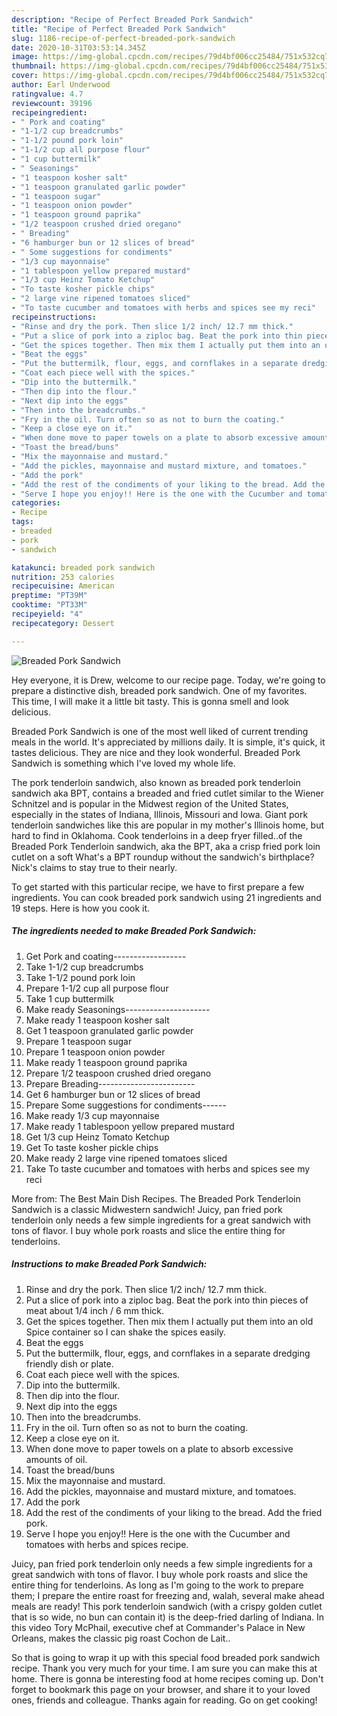 ```yaml
---
description: "Recipe of Perfect Breaded Pork Sandwich"
title: "Recipe of Perfect Breaded Pork Sandwich"
slug: 1186-recipe-of-perfect-breaded-pork-sandwich
date: 2020-10-31T03:53:14.345Z
image: https://img-global.cpcdn.com/recipes/79d4bf006cc25484/751x532cq70/breaded-pork-sandwich-recipe-main-photo.jpg
thumbnail: https://img-global.cpcdn.com/recipes/79d4bf006cc25484/751x532cq70/breaded-pork-sandwich-recipe-main-photo.jpg
cover: https://img-global.cpcdn.com/recipes/79d4bf006cc25484/751x532cq70/breaded-pork-sandwich-recipe-main-photo.jpg
author: Earl Underwood
ratingvalue: 4.7
reviewcount: 39196
recipeingredient:
- " Pork and coating"
- "1-1/2 cup breadcrumbs"
- "1-1/2 pound pork loin"
- "1-1/2 cup all purpose flour"
- "1 cup buttermilk"
- " Seasonings"
- "1 teaspoon kosher salt"
- "1 teaspoon granulated garlic powder"
- "1 teaspoon sugar"
- "1 teaspoon onion powder"
- "1 teaspoon ground paprika"
- "1/2 teaspoon crushed dried oregano"
- " Breading"
- "6 hamburger bun or 12 slices of bread"
- " Some suggestions for condiments"
- "1/3 cup mayonnaise"
- "1 tablespoon yellow prepared mustard"
- "1/3 cup Heinz Tomato Ketchup"
- "To taste kosher pickle chips"
- "2 large vine ripened tomatoes sliced"
- "To taste cucumber and tomatoes with herbs and spices see my reci"
recipeinstructions:
- "Rinse and dry the pork. Then slice 1/2 inch/ 12.7 mm thick."
- "Put a slice of pork into a ziploc bag. Beat the pork into thin pieces of meat about 1/4 inch / 6 mm thick."
- "Get the spices together. Then mix them I actually put them into an old Spice container so I can shake the spices easily."
- "Beat the eggs"
- "Put the buttermilk, flour, eggs, and cornflakes in a separate dredging friendly dish or plate."
- "Coat each piece well with the spices."
- "Dip into the buttermilk."
- "Then dip into the flour."
- "Next dip into the eggs"
- "Then into the breadcrumbs."
- "Fry in the oil. Turn often so as not to burn the coating."
- "Keep a close eye on it."
- "When done move to paper towels on a plate to absorb excessive amounts of oil."
- "Toast the bread/buns"
- "Mix the mayonnaise and mustard."
- "Add the pickles, mayonnaise and mustard mixture, and tomatoes."
- "Add the pork"
- "Add the rest of the condiments of your liking to the bread. Add the fried pork."
- "Serve I hope you enjoy!! Here is the one with the Cucumber and tomatoes with herbs and spices recipe."
categories:
- Recipe
tags:
- breaded
- pork
- sandwich

katakunci: breaded pork sandwich 
nutrition: 253 calories
recipecuisine: American
preptime: "PT39M"
cooktime: "PT33M"
recipeyield: "4"
recipecategory: Dessert

---
```



![Breaded Pork Sandwich](https://img-global.cpcdn.com/recipes/79d4bf006cc25484/751x532cq70/breaded-pork-sandwich-recipe-main-photo.jpg)

Hey everyone, it is Drew, welcome to our recipe page. Today, we're going to prepare a distinctive dish, breaded pork sandwich. One of my favorites. This time, I will make it a little bit tasty. This is gonna smell and look delicious.

Breaded Pork Sandwich is one of the most well liked of current trending meals in the world. It's appreciated by millions daily. It is simple, it's quick, it tastes delicious. They are nice and they look wonderful. Breaded Pork Sandwich is something which I've loved my whole life.

The pork tenderloin sandwich, also known as breaded pork tenderloin sandwich aka BPT, contains a breaded and fried cutlet similar to the Wiener Schnitzel and is popular in the Midwest region of the United States, especially in the states of Indiana, Illinois, Missouri and Iowa. Giant pork tenderloin sandwiches like this are popular in my mother&#39;s Illinois home, but hard to find in Oklahoma. Cook tenderloins in a deep fryer filled..of the Breaded Pork Tenderloin sandwich, aka the BPT, aka a crisp fried pork loin cutlet on a soft What&#39;s a BPT roundup without the sandwich&#39;s birthplace? Nick&#39;s claims to stay true to their nearly.


To get started with this particular recipe, we have to first prepare a few ingredients. You can cook breaded pork sandwich using 21 ingredients and 19 steps. Here is how you cook it.

<!--inarticleads1-->

##### The ingredients needed to make Breaded Pork Sandwich:

1. Get  Pork and coating------------------
1. Take 1-1/2 cup breadcrumbs
1. Take 1-1/2 pound pork loin
1. Prepare 1-1/2 cup all purpose flour
1. Take 1 cup buttermilk
1. Make ready  Seasonings---------------------
1. Make ready 1 teaspoon kosher salt
1. Get 1 teaspoon granulated garlic powder
1. Prepare 1 teaspoon sugar
1. Prepare 1 teaspoon onion powder
1. Make ready 1 teaspoon ground paprika
1. Prepare 1/2 teaspoon crushed dried oregano
1. Prepare  Breading------------------------
1. Get 6 hamburger bun or 12 slices of bread
1. Prepare  Some suggestions for condiments------
1. Make ready 1/3 cup mayonnaise
1. Make ready 1 tablespoon yellow prepared mustard
1. Get 1/3 cup Heinz Tomato Ketchup
1. Get To taste kosher pickle chips
1. Make ready 2 large vine ripened tomatoes sliced
1. Take To taste cucumber and tomatoes with herbs and spices see my reci


More from: The Best Main Dish Recipes. The Breaded Pork Tenderloin Sandwich is a classic Midwestern sandwich! Juicy, pan fried pork tenderloin only needs a few simple ingredients for a great sandwich with tons of flavor. I buy whole pork roasts and slice the entire thing for tenderloins. 

<!--inarticleads2-->

##### Instructions to make Breaded Pork Sandwich:

1. Rinse and dry the pork. Then slice 1/2 inch/ 12.7 mm thick.
1. Put a slice of pork into a ziploc bag. Beat the pork into thin pieces of meat about 1/4 inch / 6 mm thick.
1. Get the spices together. Then mix them I actually put them into an old Spice container so I can shake the spices easily.
1. Beat the eggs
1. Put the buttermilk, flour, eggs, and cornflakes in a separate dredging friendly dish or plate.
1. Coat each piece well with the spices.
1. Dip into the buttermilk.
1. Then dip into the flour.
1. Next dip into the eggs
1. Then into the breadcrumbs.
1. Fry in the oil. Turn often so as not to burn the coating.
1. Keep a close eye on it.
1. When done move to paper towels on a plate to absorb excessive amounts of oil.
1. Toast the bread/buns
1. Mix the mayonnaise and mustard.
1. Add the pickles, mayonnaise and mustard mixture, and tomatoes.
1. Add the pork
1. Add the rest of the condiments of your liking to the bread. Add the fried pork.
1. Serve I hope you enjoy!! Here is the one with the Cucumber and tomatoes with herbs and spices recipe.


Juicy, pan fried pork tenderloin only needs a few simple ingredients for a great sandwich with tons of flavor. I buy whole pork roasts and slice the entire thing for tenderloins. As long as I&#39;m going to the work to prepare them; I prepare the entire roast for freezing and, walah, several make ahead meals are ready! This pork tenderloin sandwich (with a crispy golden cutlet that is so wide, no bun can contain it) is the deep-fried darling of Indiana. In this video Tory McPhail, executive chef at Commander&#39;s Palace in New Orleans, makes the classic pig roast Cochon de Lait.. 

So that is going to wrap it up with this special food breaded pork sandwich recipe. Thank you very much for your time. I am sure you can make this at home. There is gonna be interesting food at home recipes coming up. Don't forget to bookmark this page on your browser, and share it to your loved ones, friends and colleague. Thanks again for reading. Go on get cooking!
